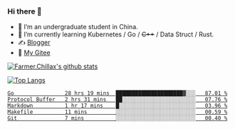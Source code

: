 ### Hi there 👋

- 🔭 I’m an undergraduate student in China.
- 🌱 I’m currently learning Kubernetes / Go / ~~C++~~ / Data Struct / Rust.
- ✍️ [Blogger](https://blog.farmer233.top)
- 🤔 [My Gitee](https://gitee.com/Farmer-chong)


[![Farmer.Chillax's github stats](https://github-readme-stats.vercel.app/api?username=FarmerChillax)](https://github.com/anuraghazra/github-readme-stats)

[![Top Langs](https://github-readme-stats.vercel.app/api/top-langs/?username=FarmerChillax&layout=compact&hide=html,css,javascript)](https://github.com/anuraghazra/github-readme-stats)

<p>
  <a href="https://wakatime.com/@Farmer">
        <!--START_SECTION:waka-->

```text
Go                28 hrs 19 mins  █████████████████████▓░░░   87.01 %
Protocol Buffer   2 hrs 31 mins   ██░░░░░░░░░░░░░░░░░░░░░░░   07.76 %
Markdown          1 hr 17 mins    █░░░░░░░░░░░░░░░░░░░░░░░░   03.96 %
Makefile          11 mins         ░░░░░░░░░░░░░░░░░░░░░░░░░   00.59 %
Git               7 mins          ░░░░░░░░░░░░░░░░░░░░░░░░░   00.40 %
```

<!--END_SECTION:waka-->
  </a>
</p>

<!--
**Farmer-chong/Farmer-chong** is a ✨ _special_ ✨ repository because its `README.md` (this file) appears on your GitHub profile.

Here are some ideas to get you started:

- 🔭 I’m currently working on ...
- 🌱 I’m currently learning ...
- 👯 I’m looking to collaborate on ...
- 🤔 I’m looking for help with ...
- 💬 Ask me about ...
- 📫 How to reach me: ...
- 😄 Pronouns: ...
- ⚡ Fun fact: ...
-->
